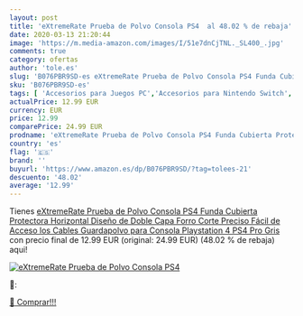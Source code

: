 ```yaml
---
layout: post
title: 'eXtremeRate Prueba de Polvo Consola PS4  al 48.02 % de rebaja'
date: 2020-03-13 21:20:44
image: 'https://m.media-amazon.com/images/I/51e7dnCjTNL._SL400_.jpg'
comments: true
category: ofertas
author: 'tole.es'
slug: 'B076PBR9SD-es eXtremeRate Prueba de Polvo Consola PS4 Funda Cubierta...'
sku: 'B076PBR9SD-es'
tags: [ 'Accesorios para Juegos PC','Accesorios para Nintendo Switch','Hardware y juegos para Nintendo Switch','Juegos y Accesorios para PC','Mandos para Nintendo Switch','Videojuegos','playstation','ps4', ]
actualPrice: 12.99 EUR
currency: EUR
price: 12.99
comparePrice: 24.99 EUR
prodname: 'eXtremeRate Prueba de Polvo Consola PS4 Funda Cubierta Protectora Horizontal Diseño de Doble Capa Forro Corte Preciso Fácil de Acceso los Cables Guardapolvo para Consola Playstation 4 PS4 Pro Gris '
country: 'es'
flag: '🇪🇸'
brand: ''
buyurl: 'https://www.amazon.es/dp/B076PBR9SD/?tag=tolees-21'
descuento: '48.02'
average: '12.99'
---
```


Tienes [eXtremeRate Prueba de Polvo Consola PS4 Funda Cubierta Protectora Horizontal Diseño de Doble Capa Forro Corte Preciso Fácil de Acceso los Cables Guardapolvo para Consola Playstation 4 PS4 Pro Gris ](https://www.amazon.es/dp/B076PBR9SD/?tag=tolees-21) con precio final de  12.99 EUR (original: 24.99 EUR) (48.02 %  de rebaja) aqui!

[![eXtremeRate Prueba de Polvo Consola PS4 ](https://m.media-amazon.com/images/I/51e7dnCjTNL._SL400_.jpg)](https://www.amazon.es/dp/B076PBR9SD/?tag=tolees-21)

🔎:


[🛒 Comprar!!!](https://www.amazon.es/dp/B076PBR9SD/?tag=tolees-21)
